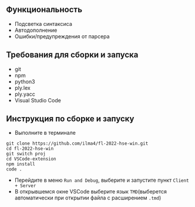 ## Функциональность

* Подсветка синтаксиса
* Автодополнение
* Ошибки/предупреждения от парсера

## Требования для сборки и запуска

* git
* npm
* python3
* ply.lex 
* ply.yacc
* Visual Studio Code

## Инструкция по сборке и запуску

* Выполните в терминале
```
git clone https://github.com/ilma4/fl-2022-hse-win.git
cd fl-2022-hse-win
git switch proj
cd VSCode-extension
npm install 
code .
```

* Перейдите в меню `Run and Debug`, выберите и запустите пункт `Client + Server`
* В открывшемся окне VSCode выберите язык `TMD`(выберется автоматически при открытии файла с расширением `.tmd`)
